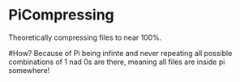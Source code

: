 # PiCompressing
Theoretically compressing files to near 100%.

#How?
Because of Pi being infinte and never repeating all possible combinations of 1 nad 0s are there, meaning all files are inside pi somewhere!
